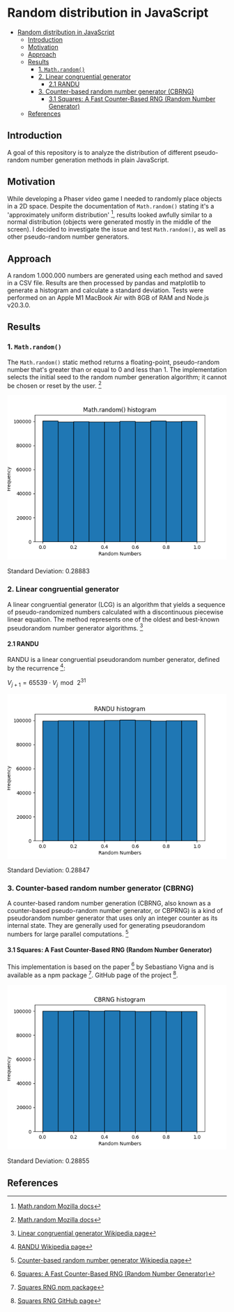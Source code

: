 # Random distribution in JavaScript

- [Random distribution in JavaScript](#random-distribution-in-javascript)
  - [Introduction](#introduction)
  - [Motivation](#motivation)
  - [Approach](#approach)
  - [Results](#results)
    - [1. `Math.random()`](#1-mathrandom)
    - [2. Linear congruential generator](#2-linear-congruential-generator)
      - [2.1 RANDU](#21-randu)
    - [3. Counter-based random number generator (CBRNG)](#3-counter-based-random-number-generator-cbrng)
      - [3.1 Squares: A Fast Counter-Based RNG (Random Number Generator)](#31-squares-a-fast-counter-based-rng-random-number-generator)
  - [References](#references)

## Introduction

A goal of this repository is to analyze the distribution of different pseudo-random number generation methods in plain JavaScript.

## Motivation

While developing a Phaser video game I needed to randomly place objects in a 2D space. Despite the documentation of `Math.random()` stating it's a 'approximately uniform distribution' [^1], results looked awfully similar to a normal distribution (objects were generated mostly in the middle of the screen). I decided to investigate the issue and test `Math.random()`, as well as other pseudo-random number generators.

## Approach

A random 1.000.000 numbers are generated using each method and saved in a CSV file. Results are then processed by pandas and matplotlib to generate a histogram and calculate a standard deviation. Tests were performed on an Apple M1 MacBook Air with 8GB of RAM and Node.js v20.3.0.

## Results

### 1. `Math.random()`

The `Math.random()` static method returns a floating-point, pseudo-random number that's greater than or equal to 0 and less than 1. The implementation selects the initial seed to the random number generation algorithm; it cannot be chosen or reset by the user. [^1]

![Math.random()](/images/math_random_histogram.png)

Standard Deviation: 0.28883

### 2. Linear congruential generator

A linear congruential generator (LCG) is an algorithm that yields a sequence of pseudo-randomized numbers calculated with a discontinuous piecewise linear equation. The method represents one of the oldest and best-known pseudorandom number generator algorithms. [^2]

#### 2.1 RANDU

RANDU is a linear congruential pseudorandom number generator, defined by the recurrence [^3]:

$V_{j+1} = 65539\cdot V_j\, \bmod\, 2^{31}\,$

![RANDU](/images/randu_histogram.png)

Standard Deviation: 0.28847

### 3. Counter-based random number generator (CBRNG)

A counter-based random number generation (CBRNG, also known as a counter-based pseudo-random number generator, or CBPRNG) is a kind of pseudorandom number generator that uses only an integer counter as its internal state. They are generally used for generating pseudorandom numbers for large parallel computations. [^4]

#### 3.1 Squares: A Fast Counter-Based RNG (Random Number Generator)

This implementation is based on the paper [^5] by Sebastiano Vigna and is available as a npm package [^6]. GitHub page of the project [^7].

![CBRNG](/images/cbrng_histogram.png)

Standard Deviation: 0.28855

## References

[^1]: [Math.random Mozilla docs](https://developer.mozilla.org/en-US/docs/Web/JavaScript/Reference/Global_Objects/Math/random)
[^2]: [Linear congruential generator Wikipedia page](https://en.wikipedia.org/wiki/Linear_congruential_generator)
[^3]: [RANDU Wikipedia page](https://en.wikipedia.org/wiki/RANDU)
[^4]: [Counter-based random number generator Wikipedia page](https://en.wikipedia.org/wiki/Counter-based_random_number_generator)
[^5]: [Squares: A Fast Counter-Based RNG (Random Number Generator)](https://arxiv.org/pdf/2004.06278v2.pdf)
[^6]: [Squares RNG npm package](https://www.npmjs.com/package/squares-rng)
[^7]: [Squares RNG GitHub page](https://github.com/FlorisSteenkamp/squares-rng)
